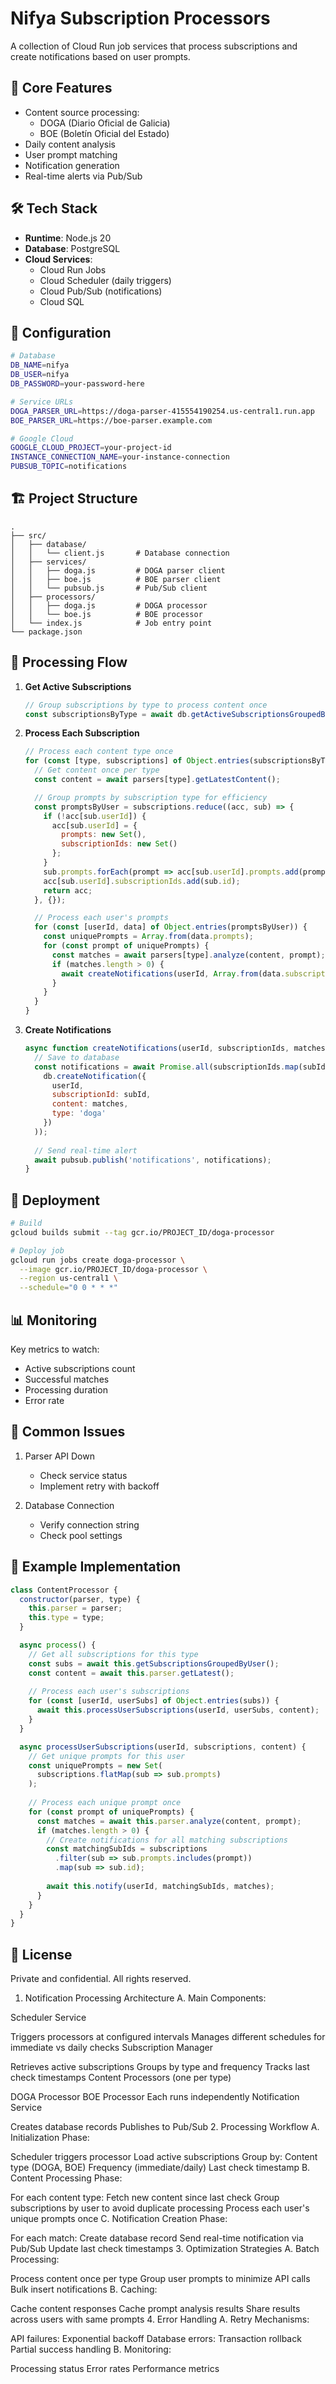 # Nifya Subscription Processors

A collection of Cloud Run job services that process subscriptions and create notifications based on user prompts.

## 🚀 Core Features

- Content source processing:
  - DOGA (Diario Oficial de Galicia)
  - BOE (Boletín Oficial del Estado)
- Daily content analysis
- User prompt matching
- Notification generation
- Real-time alerts via Pub/Sub

## 🛠 Tech Stack

- **Runtime**: Node.js 20
- **Database**: PostgreSQL
- **Cloud Services**:
  - Cloud Run Jobs
  - Cloud Scheduler (daily triggers)
  - Cloud Pub/Sub (notifications)
  - Cloud SQL

## 🔧 Configuration

```bash
# Database
DB_NAME=nifya
DB_USER=nifya
DB_PASSWORD=your-password-here

# Service URLs
DOGA_PARSER_URL=https://doga-parser-415554190254.us-central1.run.app
BOE_PARSER_URL=https://boe-parser.example.com

# Google Cloud
GOOGLE_CLOUD_PROJECT=your-project-id
INSTANCE_CONNECTION_NAME=your-instance-connection
PUBSUB_TOPIC=notifications
```

## 🏗 Project Structure

```
.
├── src/
│   ├── database/
│   │   └── client.js       # Database connection
│   ├── services/
│   │   ├── doga.js         # DOGA parser client
│   │   ├── boe.js          # BOE parser client
│   │   └── pubsub.js       # Pub/Sub client
│   ├── processors/
│   │   ├── doga.js         # DOGA processor
│   │   └── boe.js          # BOE processor
│   └── index.js            # Job entry point
└── package.json
```

## 🔄 Processing Flow

1. **Get Active Subscriptions**
   ```javascript
   // Group subscriptions by type to process content once
   const subscriptionsByType = await db.getActiveSubscriptionsGroupedByType();
   ```

2. **Process Each Subscription**
   ```javascript
   // Process each content type once
   for (const [type, subscriptions] of Object.entries(subscriptionsByType)) {
     // Get content once per type
     const content = await parsers[type].getLatestContent();
   
     // Group prompts by subscription type for efficiency
     const promptsByUser = subscriptions.reduce((acc, sub) => {
       if (!acc[sub.userId]) {
         acc[sub.userId] = {
           prompts: new Set(),
           subscriptionIds: new Set()
         };
       }
       sub.prompts.forEach(prompt => acc[sub.userId].prompts.add(prompt));
       acc[sub.userId].subscriptionIds.add(sub.id);
       return acc;
     }, {});
   
     // Process each user's prompts
     for (const [userId, data] of Object.entries(promptsByUser)) {
       const uniquePrompts = Array.from(data.prompts);
       for (const prompt of uniquePrompts) {
         const matches = await parsers[type].analyze(content, prompt);
         if (matches.length > 0) {
           await createNotifications(userId, Array.from(data.subscriptionIds), matches);
         }
       }
     }
   }
   ```

3. **Create Notifications**
   ```javascript
   async function createNotifications(userId, subscriptionIds, matches) {
     // Save to database
     const notifications = await Promise.all(subscriptionIds.map(subId => 
       db.createNotification({
         userId,
         subscriptionId: subId,
         content: matches,
         type: 'doga'
       })
     ));
     
     // Send real-time alert
     await pubsub.publish('notifications', notifications);
   }
   ```

## 🚀 Deployment

```bash
# Build
gcloud builds submit --tag gcr.io/PROJECT_ID/doga-processor

# Deploy job
gcloud run jobs create doga-processor \
  --image gcr.io/PROJECT_ID/doga-processor \
  --region us-central1 \
  --schedule="0 0 * * *"
```

## 📊 Monitoring

Key metrics to watch:
- Active subscriptions count
- Successful matches
- Processing duration
- Error rate

## 🐛 Common Issues

1. Parser API Down
   - Check service status
   - Implement retry with backoff

2. Database Connection
   - Verify connection string
   - Check pool settings

## 📝 Example Implementation

```javascript
class ContentProcessor {
  constructor(parser, type) {
    this.parser = parser;
    this.type = type;
  }

  async process() {
    // Get all subscriptions for this type
    const subs = await this.getSubscriptionsGroupedByUser();
    const content = await this.parser.getLatest();
    
    // Process each user's subscriptions
    for (const [userId, userSubs] of Object.entries(subs)) {
      await this.processUserSubscriptions(userId, userSubs, content);
    }
  }

  async processUserSubscriptions(userId, subscriptions, content) {
    // Get unique prompts for this user
    const uniquePrompts = new Set(
      subscriptions.flatMap(sub => sub.prompts)
    );
    
    // Process each unique prompt once
    for (const prompt of uniquePrompts) {
      const matches = await this.parser.analyze(content, prompt);
      if (matches.length > 0) {
        // Create notifications for all matching subscriptions
        const matchingSubIds = subscriptions
          .filter(sub => sub.prompts.includes(prompt))
          .map(sub => sub.id);
          
        await this.notify(userId, matchingSubIds, matches);
      }
    }
  }
}
```

## 📄 License

Private and confidential. All rights reserved.


1. Notification Processing Architecture
A. Main Components:

Scheduler Service

Triggers processors at configured intervals
Manages different schedules for immediate vs daily checks
Subscription Manager

Retrieves active subscriptions
Groups by type and frequency
Tracks last check timestamps
Content Processors (one per type)

DOGA Processor
BOE Processor
Each runs independently
Notification Service

Creates database records
Publishes to Pub/Sub
2. Processing Workflow
A. Initialization Phase:

Scheduler triggers processor
Load active subscriptions
Group by:
Content type (DOGA, BOE)
Frequency (immediate/daily)
Last check timestamp
B. Content Processing Phase:

For each content type:
Fetch new content since last check
Group subscriptions by user to avoid duplicate processing
Process each user's unique prompts once
C. Notification Creation Phase:

For each match:
Create database record
Send real-time notification via Pub/Sub
Update last check timestamps
3. Optimization Strategies
A. Batch Processing:

Process content once per type
Group user prompts to minimize API calls
Bulk insert notifications
B. Caching:

Cache content responses
Cache prompt analysis results
Share results across users with same prompts
4. Error Handling
A. Retry Mechanisms:

API failures: Exponential backoff
Database errors: Transaction rollback
Partial success handling
B. Monitoring:

Processing status
Error rates
Performance metrics